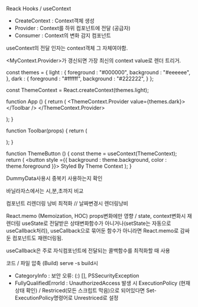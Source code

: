 Reack Hooks / useContext

- CreateContext : Context객체 생성
- Provider : Context를 하위 컴포넌트에 전달 (공급자)
- Consumer : Context의 변화 감지 컴포넌트

useContext의 전달 인자는 context객체 그 자체여야함.

<MyContext.Provider>가 갱신되면 가장 최신의 context value로 렌더 트리거.

const themes = {
light : {
foreground : "#000000",
background : "#eeeeee",
},
dark : {
foreground : "#ffffff",
background : "#222222",
}
};

<!-- Consumer? -->

const ThemeContext = React.createContext(themes.light);

<!-- Context 객체 생성 -->

function App () {
return (
<ThemeContext.Provider value={themes.dark}>
</Toolbar />
</ThemeContext.Provider>

 <!-- Provider로 공급. -->

);
}

function Toolbar(props) {
return (

<div>
<ThemeButton />
</div>
);
}

function ThemeButton () {
const theme = useContext(ThemeContext);
return (
<button style ={{ background : theme.background, color : theme.foreground }}>
Styled By Theme Context
</button>
);
}

<!-- Encountered two children with the same key -->

DummyData사용시 중복키 사용하는지 확인

<!-- 시간비교 -->

바닐라자스에서는 시,분,초까지 비교

<!-- Optimization -->

컴포넌트 리렌더링 낭비 최적화
// 날짜변경시 렌더링낭비

React.memo (Memoization, HOC)
props변화에만 영향 / state, context변화시 재렌더링
useState로 전달받은 상태변화함수가 아니거나(setState는 자동으로 useCallback처리),
useCallback으로 묶어둔 함수가 아니라면 React.memo로 감싸둔 컴포넌트도 재렌더링됨.

useCallback은 주로 자식컴포넌트에 전달되는 콜백함수를 최적화할 때 사용

<!-- Deploy -->

코드 / 파일 압축 (Build)
serve -s build시

- CategoryInfo : 보안 오류: (:) [], PSSecurityException
- FullyQualifiedErrorId : UnauthorizedAccess
  발생 시
  ExecutionPolicy (현재 상태 확인) / Restriced(모든 스크립트 막음)으로 되어있다면
  Set-ExecutionPolicy명령어로 Unrestriced로 설정
